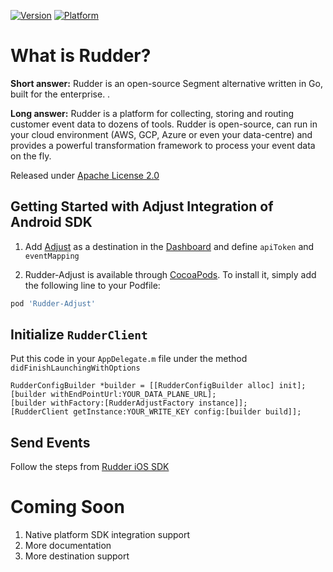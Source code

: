 [![Version](https://img.shields.io/cocoapods/v/Rudder-Adjust.svg?style=flat)](https://cocoapods.org/pods/Rudder-Adjust)
[![Platform](https://img.shields.io/cocoapods/p/Rudder-Adjust.svg?style=flat)](https://cocoapods.org/pods/Rudder-Adjust)

# What is Rudder?

**Short answer:** 
Rudder is an open-source Segment alternative written in Go, built for the enterprise. .

**Long answer:** 
Rudder is a platform for collecting, storing and routing customer event data to dozens of tools. Rudder is open-source, can run in your cloud environment (AWS, GCP, Azure or even your data-centre) and provides a powerful transformation framework to process your event data on the fly.

Released under [Apache License 2.0](https://www.apache.org/licenses/LICENSE-2.0)

## Getting Started with Adjust Integration of Android SDK
1. Add [Adjust](https://www.adjust.com) as a destination in the [Dashboard](https://app.rudderlabs.com/) and define ```apiToken``` and ```eventMapping```

2. Rudder-Adjust is available through [CocoaPods](https://cocoapods.org). To install it, simply add the following line to your Podfile:

```ruby
pod 'Rudder-Adjust'
```

## Initialize ```RudderClient```
Put this code in your ```AppDelegate.m``` file under the method ```didFinishLaunchingWithOptions```
```
RudderConfigBuilder *builder = [[RudderConfigBuilder alloc] init];
[builder withEndPointUrl:YOUR_DATA_PLANE_URL];
[builder withFactory:[RudderAdjustFactory instance]];
[RudderClient getInstance:YOUR_WRITE_KEY config:[builder build]];
```

## Send Events
Follow the steps from [Rudder iOS SDK](https://github.com/rudderlabs/rudder-sdk-ios)

# Coming Soon
1. Native platform SDK integration support
2. More documentation
3. More destination support

